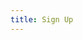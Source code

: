 ```yaml
---
title: Sign Up
---
```


<script>window.location = "https://goo.gl/forms/WBSZ9DwdjVdICwMf1"</script>

